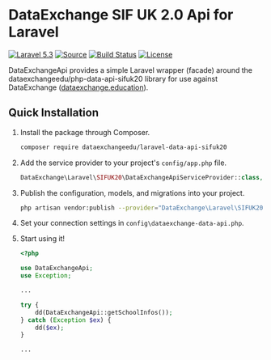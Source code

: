 # DataExchange SIF UK 2.0 Api for Laravel

[![Laravel 5.3](https://img.shields.io/badge/Laravel-5.3-orange.svg?style=flat-square)](http://laravel.com)
[![Source](http://img.shields.io/badge/source-dataexchangeedu/laravel--data--api--sifuk20-blue.svg?style=flat-square)](https://github.com/dataexchangeedu/laravel-data-api-sifuk20)
[![Build Status](https://travis-ci.org/dataexchangeedu/laravel-data-api-sifuk20.svg?branch=master)](https://travis-ci.org/dataexchangeedu/laravel-data-api-sifuk20)
[![License](http://img.shields.io/badge/license-MIT-brightgreen.svg?style=flat-square)](https://tldrlegal.com/license/mit-license)

DataExchangeApi provides a simple Laravel wrapper (facade) around the dataexchangeedu/php-data-api-sifuk20 library for use against DataExchange ([dataexchange.education](https://dataexchange.education)).

## Quick Installation

1. Install the package through Composer.

    ```bash
    composer require dataexchangeedu/laravel-data-api-sifuk20
    ```

1. Add the service provider to your project's `config/app.php` file.

    ```php
    DataExchange\Laravel\SIFUK20\DataExchangeApiServiceProvider::class,
    ```

1. Publish the configuration, models, and migrations into your project.

    ```bash
    php artisan vendor:publish --provider="DataExchange\Laravel\SIFUK20\DataExchangeApiServiceProvider"
    ```

1. Set your connection settings in `config\dataexchange-data-api.php`.

1. Start using it!

    ```PHP
    <?php

    use DataExchangeApi;
    use Exception;

    ...

    try {
        dd(DataExchangeApi::getSchoolInfos());
    } catch (Exception $ex) {
        dd($ex);
    }

    ...
    ```
